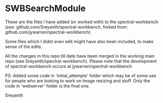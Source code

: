 SWBSearchModule
===============

These are the files I have added (or worked with) to the spectral-workbench (see: github.com/Sreyanth/spectral-workbench, forked from: github.com/jywarren/spectral-workbench)

Some files which I didnt even edit might have also been included, to make sense of the edits.

All the changes in this repo till date have been merged in the working main repo (see Sreyanth/spectral-workbench). Please note that the development of spectral-workbench occurs at jywarren/spectral-workbench

PS: Added some code in 'initial_attempts' folder which may be of some use for people who are looking to work on Image resizing and stuff. Only the code in 'webserver' folder is the final one.

Sreyanth

